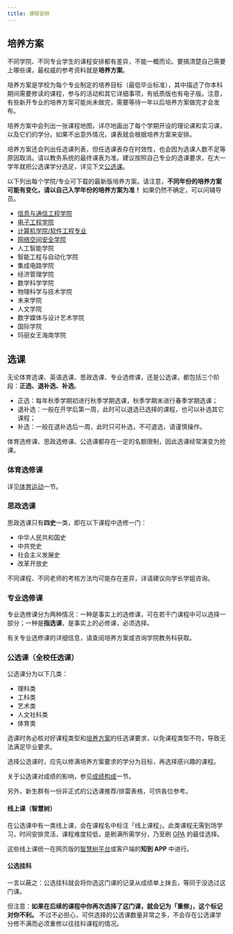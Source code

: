 ```yaml
---
title: 课程安排
---
```


## 培养方案

不同学院、不同专业学生的课程安排都有差异，不能一概而论。要搞清楚自己需要上哪些课，最权威的参考资料就是**培养方案**。

培养方案是学校为每个专业制定的培养目标（最低毕业标准），其中描述了你本科期间需要修读的课程，参与的活动和其它详细事项，有纸质版也有电子版。注意，有些新开专业的培养方案可能尚未做完，需要等待一年以后培养方案做完才会发布。

培养方案中会列出一张课程地图，详尽地画出了每个学期开设的理论课和实习课，以及它们的学分。如果不出意外情况，课表就会根据培养方案来安排。

培养方案还会列出任选课列表，但任选课表存在时效性，也会因为选课人数不足等原因取消。请以教务系统的最终课表为准。建议按照自己专业的选课要求，在大一学年就把公选课学分选足，详见下文[公选课](#公选课全校任选课)。

以下列出每个学院/专业可下载的最新版培养方案。请注意，**不同年份的培养方案可能有变化，请以自己入学年份的培养方案为准！** 如果仍然不确定，可以问辅导员。

- [信息与通信工程学院](https://sice.bupt.edu.cn/info/1039/1463.htm)
- [电子工程学院](https://see.bupt.edu.cn/info/1015/1886.htm)
- [计算机学院/软件工程专业](https://scs.bupt.edu.cn/info/1011/1736.htm)
- [网络空间安全学院](https://scss.bupt.edu.cn/info/1066/4523.htm)
- 人工智能学院
- 智能工程与自动化学院
- 集成电路学院
- 经济管理学院
- 数学科学学院
- 物理科学与技术学院
- 未来学院
- 人文学院
- 数字媒体与设计艺术学院
- 国际学院
- 玛丽女王海南学院

## 选课

无论体育选课、英语选课、思政选课、专业选修课，还是公选课，都包括三个阶段：**正选、退补选、补选**。

- 正选：每年秋季学期初进行秋季学期选课，秋季学期末进行春季学期选课；
- 退补选：一般在开学后第一周，此时可以退选已选择的课程，也可以补选其它课程；
- 补选：一般在退补选后一周，此时只可补选，不可退选，请谨慎操作。

体育选修课、思政选修课、公选课都存在一定的名额限制，因此选课经常演变为抢课。

### 体育选修课

详见[体育运动](/学习生活/体育运动#体育课安排)一节。

### 思政选课

思政选课只有**四史**一类，即在以下课程中选修一门：

- 中华人民共和国史
- 中共党史
- 社会主义发展史
- 改革开放史

不同课程、不同老师的考核方法均可能存在差异，详请建议向学长学姐咨询。

### 专业选修课

专业选修课分为两种情况：一种是事实上的选修课，可在若干门课程中可以选择一部分；一种是**指选课**，是事实上的必修课，必须选择。

有关专业选修课的详细信息，请查阅培养方案或咨询学院教务科获取。

### 公选课（全校任选课）

公选课分为以下几类：

- 理科类
- 工科类
- 艺术类
- 人文社科类
- 体育类

选课时务必核对好课程类型和[培养方案](#培养方案)的任选课要求，以免课程类型不符，导致无法满足毕业要求。

选择公选课时，应先以修满培养方案要求的学分为目标，再选择感兴趣的课程。

关于公选课对成绩的影响，参见[成绩构成](/学习生活/成绩构成/)一节。

另外，新生群有一份非正式的公选课推荐/排雷表格，可供各位参考。

#### 线上课（智慧树）

在公选课中有一类线上课，会在课程名中标注「线上课程」。此类课程无需到场学习，时间安排灵活，课程难度较低，是刷满所需学分，乃至刷 [GPA](/学习生活/成绩构成#平均学分绩点gpa) 的最佳选择。

这些线上课统一在网页版的[智慧树平台](https://www.zhihuishu.com/)或客户端的**知到 APP** 中进行。

#### 公选挂科

一言以蔽之：公选挂科就会将你选这门课的记录从成绩单上抹去，等同于没选过这门课。

但注意：**如果在后续的课程中你再次选择了这门课，就会记为「重修」，这个标记对你不利。** 不过不必担心，可供选择的公选课数量非常之多，不会存在公选课学分修不满而必须重修以往挂科课程的情况。
